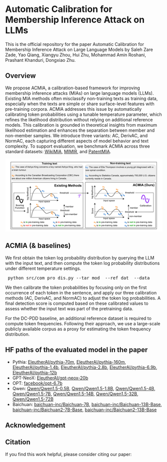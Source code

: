 # Automatic Calibration for Membership Inference Attack on LLMs
This is the official repository for the paper Automatic Calibration for Membership Inference Attack on Large Language Models by Saleh Zare Zade, Yao Qiang, Xiangyu Zhou, Hui Zhu, Mohammad Amin Roshani, Prashant Khanduri, Dongxiao Zhu.
## Overview
We propose ACMIA, a calibration-based framework for improving membership inference attacks (MIAs) on large language models (LLMs). Existing MIA methods often misclassify non-training texts as training data, especially when the texts are simple or share surface-level features with pre-training corpora. ACMIA addresses this issue by automatically calibrating token probabilities using a tunable temperature parameter, which refines the likelihood distribution without relying on additional reference models. This calibration is grounded in theoretical insights from maximum likelihood estimation and enhances the separation between member and non-member samples. We introduce three variants: AC, DerivAC, and NormAC, each capturing different aspects of model behavior and text complexity. To support evaluation, we benchmark ACMIA across three standard datasets: [WikiMIA](https://huggingface.co/datasets/swj0419/WikiMIA), [MIMIR](https://huggingface.co/datasets/iamgroot42/mimir), and [PatentMIA](https://github.com/zhang-wei-chao/DC-PDD).

![Figure description](figures/illustration.png)

## ACMIA (& baselines)
We first obtain the token log probability distribution by querying the LLM with the input text, and then compute the token log probability distributions under different temperature settings.
<pre> python src/com_pro_dis.py --tar_mod <model_name> --ref_dat <data_file> --data <data_file> </pre>
We then calibrate the token probabilities by focusing only on the first occurrence of each token in the sentence, and apply our three calibration methods (AC, DerivAC, and NormAC) to adjust the token log probabilities. A final detection score is computed based on these calibrated values to assess whether the input text was part of the pretraining data.

For the DC-PDD baseline, an additional reference dataset is required to compute token frequencies. Following their approach, we use a large-scale publicly available corpus as a proxy for estimating the token frequency distribution.

## HF paths of the evaluated model in the paper
- Pythia: [EleutherAI/pythia-70m](https://huggingface.co/EleutherAI/pythia-70m), [EleutherAI/pythia-160m](https://huggingface.co/EleutherAI/pythia-160m), [EleutherAI/pythia-1.4b](https://huggingface.co/EleutherAI/pythia-1.4b), [EleutherAI/pythia-2.8b](https://huggingface.co/EleutherAI/pythia-2.8b), [EleutherAI/pythia-6.9b](https://huggingface.co/EleutherAI/pythia-6.9b), [EleutherAI/pythia-12b](https://huggingface.co/EleutherAI/pythia-12b)
- GPT-NeoX: [EleutherAI/gpt-neox-20b](https://huggingface.co/EleutherAI/gpt-neox-20b)
- OPT: [facebook/opt-6.7b](https://huggingface.co/facebook/opt-6.7b)
- Qwen: [Qwen/Qwen1.5-0.5B](https://huggingface.co/Qwen/Qwen1.5-0.5B), [Qwen/Qwen1.5-1.8B](https://huggingface.co/Qwen/Qwen1.5-1.8B), [Qwen/Qwen1.5-4B](https://huggingface.co/Qwen/Qwen1.5-4B), [Qwen/Qwen1.5-7B](https://huggingface.co/Qwen/Qwen1.5-7B), [Qwen/Qwen1.5-14B](https://huggingface.co/Qwen/Qwen1.5-14B), [Qwen/Qwen1.5-32B](https://huggingface.co/Qwen/Qwen1.5-32B), [Qwen/Qwen1.5-72B](https://huggingface.co/Qwen/Qwen1.5-72B)
- Baichuan: [baichuan-inc/Baichuan-7B](https://huggingface.co/baichuan-inc/Baichuan-7B), [baichuan-inc/Baichuan-13B-Base](https://huggingface.co/baichuan-inc/Baichuan-13B-Base), [baichuan-inc/Baichuan2-7B-Base](https://huggingface.co/baichuan-inc/Baichuan2-7B-Base), [baichuan-inc/Baichuan2-13B-Base](https://huggingface.co/baichuan-inc/Baichuan2-13B-Base)

## Acknowledgement

## Citation
If you find this work helpful, please consider citing our paper:
